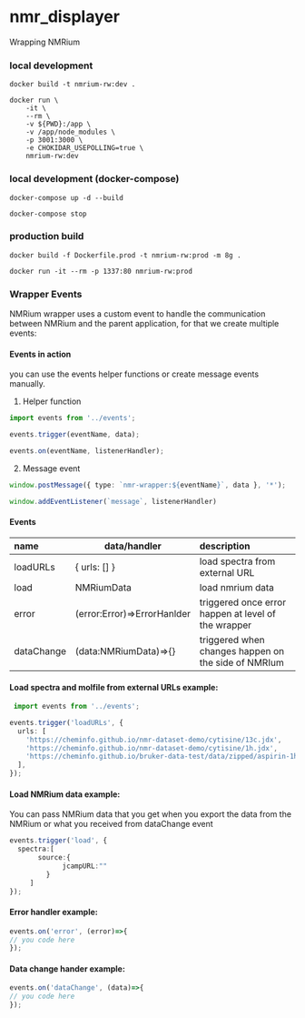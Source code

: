 # nmr_displayer

Wrapping NMRium

### local development

```docker build -t nmrium-rw:dev .```

```
docker run \
	-it \
	--rm \
	-v ${PWD}:/app \
	-v /app/node_modules \
	-p 3001:3000 \
	-e CHOKIDAR_USEPOLLING=true \
	nmrium-rw:dev
```

### local development (docker-compose)

```docker-compose up -d --build```

```docker-compose stop```

### production build

```docker build -f Dockerfile.prod -t nmrium-rw:prod -m 8g .```

```docker run -it --rm -p 1337:80 nmrium-rw:prod```

### Wrapper Events 

NMRium wrapper uses a custom event to handle the communication between NMRium and the parent application, for that we create multiple events:

#### Events in action 
you can use the events helper functions or create message events manually. 

1. Helper function

```ts
import events from '../events';

events.trigger(eventName, data);

events.on(eventName, listenerHandler);

```

2. Message event

```ts
window.postMessage({ type: `nmr-wrapper:${eventName}`, data }, '*');

window.addEventListener(`message`, listenerHandler)
```

#### Events

|          name                |           data/handler             |                      description                                          |
|:----                         |-------------------                 | :----                                                                     |
|          loadURLs            |         { urls: [] }               |  load spectra from external URL                                           |
|          load                |     NMRiumData                     | load nmrium data                                                          |
|          error               |     (error:Error)=>ErrorHanlder    | triggered once error happen at level of the wrapper                       |
|          dataChange          |    (data:NMRiumData)=>{}           | triggered when changes happen on the side of NMRIum                       | 

#### Load spectra and molfile  from external URLs  example:
```ts
 import events from '../events';

events.trigger('loadURLs', {
  urls: [
    'https://cheminfo.github.io/nmr-dataset-demo/cytisine/13c.jdx',
    'https://cheminfo.github.io/nmr-dataset-demo/cytisine/1h.jdx',
    'https://cheminfo.github.io/bruker-data-test/data/zipped/aspirin-1h.zip',
  ],
});
```

#### Load NMRium data example:

You can pass NMRium data that you get when you export the data from the NMRium or what you received from dataChange event
```ts
events.trigger('load', {
  spectra:[
       source:{
             jcampURL:""
         }
     ]
});
```

#### Error handler example:

```ts
events.on('error', (error)=>{
// you code here
});
```

#### Data change hander example:

```ts
events.on('dataChange', (data)=>{
// you code here
});
```



 
